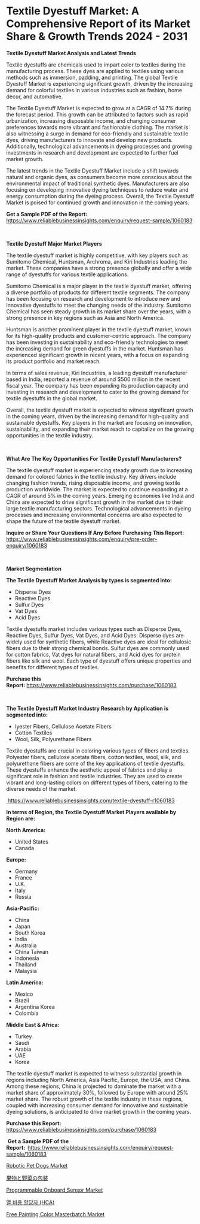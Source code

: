 <p><h1>Textile Dyestuff Market: A Comprehensive Report of its Market Share & Growth Trends 2024 - 2031</h1></p><p><strong>Textile Dyestuff Market Analysis and Latest Trends</strong></p>
<p><p>Textile dyestuffs are chemicals used to impart color to textiles during the manufacturing process. These dyes are applied to textiles using various methods such as immersion, padding, and printing. The global Textile Dyestuff Market is experiencing significant growth, driven by the increasing demand for colorful textiles in various industries such as fashion, home decor, and automotive.</p><p>The Textile Dyestuff Market is expected to grow at a CAGR of 14.7% during the forecast period. This growth can be attributed to factors such as rapid urbanization, increasing disposable income, and changing consumer preferences towards more vibrant and fashionable clothing. The market is also witnessing a surge in demand for eco-friendly and sustainable textile dyes, driving manufacturers to innovate and develop new products. Additionally, technological advancements in dyeing processes and growing investments in research and development are expected to further fuel market growth.</p><p>The latest trends in the Textile Dyestuff Market include a shift towards natural and organic dyes, as consumers become more conscious about the environmental impact of traditional synthetic dyes. Manufacturers are also focusing on developing innovative dyeing techniques to reduce water and energy consumption during the dyeing process. Overall, the Textile Dyestuff Market is poised for continued growth and innovation in the coming years.</p></p>
<p><strong>Get a Sample PDF of the Report:&nbsp;</strong> <a href="https://www.reliablebusinessinsights.com/enquiry/request-sample/1060183">https://www.reliablebusinessinsights.com/enquiry/request-sample/1060183</a></p>
<p>&nbsp;</p>
<p><strong>Textile Dyestuff Major Market Players</strong></p>
<p><p>The textile dyestuff market is highly competitive, with key players such as Sumitomo Chemical, Huntsman, Archroma, and Kiri Industries leading the market. These companies have a strong presence globally and offer a wide range of dyestuffs for various textile applications.</p><p>Sumitomo Chemical is a major player in the textile dyestuff market, offering a diverse portfolio of products for different textile segments. The company has been focusing on research and development to introduce new and innovative dyestuffs to meet the changing needs of the industry. Sumitomo Chemical has seen steady growth in its market share over the years, with a strong presence in key regions such as Asia and North America.</p><p>Huntsman is another prominent player in the textile dyestuff market, known for its high-quality products and customer-centric approach. The company has been investing in sustainability and eco-friendly technologies to meet the increasing demand for green dyestuffs in the market. Huntsman has experienced significant growth in recent years, with a focus on expanding its product portfolio and market reach.</p><p>In terms of sales revenue, Kiri Industries, a leading dyestuff manufacturer based in India, reported a revenue of around $500 million in the recent fiscal year. The company has been expanding its production capacity and investing in research and development to cater to the growing demand for textile dyestuffs in the global market.</p><p>Overall, the textile dyestuff market is expected to witness significant growth in the coming years, driven by the increasing demand for high-quality and sustainable dyestuffs. Key players in the market are focusing on innovation, sustainability, and expanding their market reach to capitalize on the growing opportunities in the textile industry.</p></p>
<p>&nbsp;</p>
<p><strong>What Are The Key Opportunities For Textile Dyestuff Manufacturers?</strong></p>
<p><p>The textile dyestuff market is experiencing steady growth due to increasing demand for colored fabrics in the textile industry. Key drivers include changing fashion trends, rising disposable income, and growing textile production worldwide. The market is expected to continue expanding at a CAGR of around 5% in the coming years. Emerging economies like India and China are expected to drive significant growth in the market due to their large textile manufacturing sectors. Technological advancements in dyeing processes and increasing environmental concerns are also expected to shape the future of the textile dyestuff market.</p></p>
<p><strong>Inquire or Share Your Questions If Any Before Purchasing This Report:</strong> <a href="https://www.reliablebusinessinsights.com/enquiry/pre-order-enquiry/1060183">https://www.reliablebusinessinsights.com/enquiry/pre-order-enquiry/1060183</a></p>
<p>&nbsp;</p>
<p><strong>Market Segmentation</strong></p>
<p><strong>The Textile Dyestuff Market Analysis by types is segmented into:</strong></p>
<p><ul><li>Disperse Dyes</li><li>Reactive Dyes</li><li>Sulfur Dyes</li><li>Vat Dyes</li><li>Acid Dyes</li></ul></p>
<p><p>Textile dyestuffs market includes various types such as Disperse Dyes, Reactive Dyes, Sulfur Dyes, Vat Dyes, and Acid Dyes. Disperse dyes are widely used for synthetic fibers, while Reactive dyes are ideal for cellulosic fibers due to their strong chemical bonds. Sulfur dyes are commonly used for cotton fabrics, Vat dyes for natural fibers, and Acid dyes for protein fibers like silk and wool. Each type of dyestuff offers unique properties and benefits for different types of textiles.</p></p>
<p><strong>Purchase this Report:&nbsp;</strong><a href="https://www.reliablebusinessinsights.com/purchase/1060183">https://www.reliablebusinessinsights.com/purchase/1060183</a></p>
<p>&nbsp;</p>
<p><strong>The Textile Dyestuff Market Industry Research by Application is segmented into:</strong></p>
<p><ul><li>lyester Fibers, Cellulose Acetate Fibers</li><li>Cotton Textiles</li><li>Wool, Silk, Polyurethane Fibers</li></ul></p>
<p><p>Textile dyestuffs are crucial in coloring various types of fibers and textiles. Polyester fibers, cellulose acetate fibers, cotton textiles, wool, silk, and polyurethane fibers are some of the key applications of textile dyestuffs. These dyestuffs enhance the aesthetic appeal of fabrics and play a significant role in fashion and textile industries. They are used to create vibrant and long-lasting colors on different types of fibers, catering to the diverse needs of the market.</p></p>
<p><a href="https://www.reliablebusinessinsights.com/textile-dyestuff-r1060183">&nbsp;https://www.reliablebusinessinsights.com/textile-dyestuff-r1060183</a></p>
<p><strong>In terms of Region, the Textile Dyestuff Market Players available by Region are:</strong></p>
<p>
    <p> <strong> North America: </strong>
        <ul>
            <li>United States</li>
            <li>Canada</li>
        </ul>
        </p> 
    <p> <strong> Europe: </strong>
        <ul>
            <li>Germany</li>
            <li>France</li>
            <li>U.K.</li>
            <li>Italy</li>
            <li>Russia</li>
        </ul>
        </p> 
    <p> <strong> Asia-Pacific: </strong>
        <ul>
            <li>China</li>
            <li>Japan</li>
            <li>South Korea</li>
            <li>India</li>
            <li>Australia</li>
            <li>China Taiwan</li>
            <li>Indonesia</li>
            <li>Thailand</li>
            <li>Malaysia</li>
        </ul>
        </p> 
    <p> <strong> Latin America: </strong>
        <ul>
            <li>Mexico</li>
            <li>Brazil</li>
            <li>Argentina Korea</li>
            <li>Colombia</li>
        </ul>
        </p> 
    <p> <strong> Middle East & Africa: </strong>
        <ul>
            <li>Turkey</li>
            <li>Saudi</li>
            <li>Arabia</li>
            <li>UAE</li>
            <li>Korea</li>
        </ul>
    </p>
    </p>
<p><p>The textile dyestuff market is expected to witness substantial growth in regions including North America, Asia Pacific, Europe, the USA, and China. Among these regions, China is projected to dominate the market with a market share of approximately 30%, followed by Europe with around 25% market share. The robust growth of the textile industry in these regions, coupled with increasing consumer demand for innovative and sustainable dyeing solutions, is anticipated to drive market growth in the coming years.</p></p>
<p><strong>Purchase this Report: </strong><a href="https://www.reliablebusinessinsights.com/purchase/1060183">https://www.reliablebusinessinsights.com/purchase/1060183</a></p>
<p>&nbsp;<strong>Get a Sample PDF of the Report:&nbsp;&nbsp;</strong><a href="https://www.reliablebusinessinsights.com/enquiry/request-sample/1060183">https://www.reliablebusinessinsights.com/enquiry/request-sample/1060183</a></p>
<p><strong></strong></p>
<p><p><a href="https://issuu.com/reportprime-2/docs/robotic-pet-dogs-market-size-2030.pptx">Robotic Pet Dogs Market</a></p><p><a href="https://github.com/DemarcusKuhlman/Market-Research-Report-List-1/blob/main/192618391634.md">果物と野菜の包装</a></p><p><a href="https://github.com/MyrtisWest1/Market-Research-Report-List-1/blob/main/programmable-onboard-sensor-market.md">Programmable Onboard Sensor Market</a></p><p><a href="https://github.com/airdrophoteveryday/Market-Research-Report-List-1/blob/main/659258284444.md">열 비용 할당자 (HCA)</a></p><p><a href="https://github.com/brenzgnarento/Market-Research-Report-List-2/blob/main/free-painting-color-masterbatch-market.md">Free Painting Color Masterbatch Market</a></p></p>